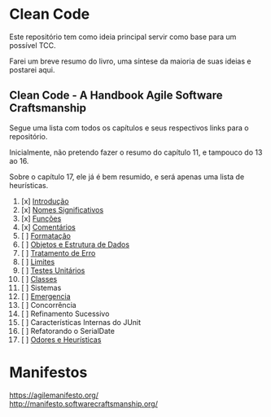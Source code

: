 # Clean Code

Este repositório tem como ideia principal servir como base para um possível TCC.

Farei um breve resumo do livro, uma síntese da maioria de suas ideias e postarei aqui.

## Clean Code - A Handbook Agile Software Craftsmanship

Segue uma lista com todos os capítulos e seus respectivos links para o repositório.

Inicialmente, não pretendo fazer o resumo do capítulo 11, e tampouco do 13 ao 16.

Sobre o capítulo 17, ele já é bem resumido, e será apenas uma lista de heurísticas.

1. [x] [Introdução][1]
2. [x] [Nomes Significativos][2]
3. [x] [Funções][3]
4. [x] [Comentários][4]
5. [ ] [Formatação][5]
6. [ ] [Objetos e Estrutura de Dados][6]
7. [ ] [Tratamento de Erro][7]
8. [ ] [Limites][8]
9. [ ] [Testes Unitários][9]
10. [ ] [Classes][10]
11. [ ] Sistemas
12. [ ] [Emergencia][12]
13. [ ] Concorrência
14. [ ] Refinamento Sucessivo
15. [ ] Características Internas do JUnit
16. [ ] Refatorando o SerialDate
17. [ ] [Odores e Heurísticas][17]

[1]: ./1-introducao.md
[2]: ./2-nomes-significativos.md
[3]: ./3-funcoes.md
[4]: ./4-comentarios.md
[5]: ./5-formatacao.md
[6]: ./6-objetos-e-estrutura-de-dados.md
[7]: ./7-tratamento-de-erro.md
[8]: ./8-limites.md
[9]: ./9-testes-unitarios.md
[10]: ./10-classes.md
[12]: ./12-emergencia.md
[17]: ./17-odores-e-heuristicas.md

# Manifestos

https://agilemanifesto.org/  
http://manifesto.softwarecraftsmanship.org/